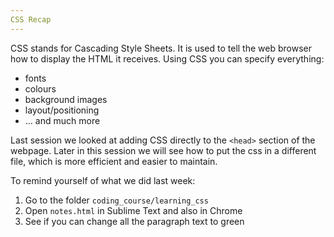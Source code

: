 ```yaml
---
CSS Recap
---
```


CSS stands for Cascading Style Sheets. It is used to tell the web browser how to display the HTML it receives. Using CSS you can specify everything:
- fonts
- colours
- background images
- layout/positioning
- ... and much more

Last session we looked at adding CSS directly to the `<head>` section of the webpage. Later in this session we will see how to put the css in a different file, which is more efficient and easier to maintain. 

To remind yourself of what we did last week:
1. Go to the folder `coding_course/learning_css`
2. Open `notes.html` in Sublime Text and also in Chrome
3. See if you can change all the paragraph text to green